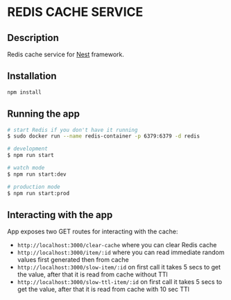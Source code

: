 # REDIS CACHE SERVICE

## Description

Redis cache service for [Nest](https://github.com/nestjs/nest) framework.

## Installation

```bash
npm install
```

## Running the app

```bash
# start Redis if you don't have it running
$ sudo docker run --name redis-container -p 6379:6379 -d redis

# development
$ npm run start

# watch mode
$ npm run start:dev

# production mode
$ npm run start:prod
```

## Interacting with the app

App exposes two GET routes for interacting with the cache:

- `http://localhost:3000/clear-cache` where you can clear Redis cache
- `http://localhost:3000/item/:id` where you can read immediate random values first generated then from cache
- `http://localhost:3000/slow-item/:id` on first call it takes 5 secs to get the value, after that it is read from cache without TTl
- `http://localhost:3000/slow-ttl-item/:id` on first call it takes 5 secs to get the value, after that it is read from cache with 10 sec TTl
